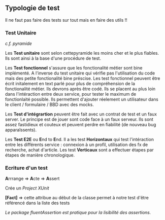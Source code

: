 
## Typologie de test 

Il ne faut pas faire des tests sur tout mais en faire des utils !! 

### Test Unitaire
*c.f. pyramide*

Les **Test unitaire** sont selon cettepyramide les moins cher et le plus fiables. Ils sont ainsi à la base d'une procédure de test.

Les **Test fonctionnel** s'assure que les fonctionalité métier sont bine implémenté. A l'inverse du test unitaire qui vérifie pas l'utilisation du code mais des petite fonctionalité bine préscise. 
Les test fonctionnel peuvent être écrit initalement en text parlé pour plus de compréhension de la fonctionalité métier. Ils devrons après être codé. 
Ils se placent au plus loin dans l'intéraction entre deux service, pour tester le maximum de fonctionlaité possible. Ils permettent d'ajouter réelement un utilisateur dans le client / formulaire / BBD avec des mocks. 

Les **Test d'intégrartion** peuvent être fait avec un contrat de test et un faux server. Le principe est de jouer sont code face à un faux serveur. Ils sont assez fastidieux et couteux et peuvent perdre en fiabilité (de nouveau bug apparaîssents).

Les **Test E2E** ou **E**nd to **E**nd. Il a les test **Horizontaux** qui test l'intéraction entre les différents service : connexion à un profil, utilisation des fx de recherche, achat d'article. Les test **Verticaux** sont a effectuer étapes par étapes de manière chronologique. 

### Ecriture d'un test 

**A**rrrange => **A**cte => **A**ssert 

Crée un *Project XUnit*

**[Fact]** => cette attribue au début de la classe permet à notre test d'être référencé dans la liste des tests

*Le package fluentAssertion est pratique pour la lisibilité des assertions.*

